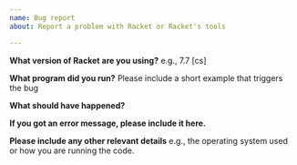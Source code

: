 ```yaml
---
name: Bug report
about: Report a problem with Racket or Racket's tools

---
```


**What version of Racket are you using?**
e.g., 7.7 [cs]

**What program did you run?**
Please include a short example that triggers the bug

**What should have happened?**


**If you got an error message, please include it here.**


**Please include any other relevant details**
e.g., the operating system used or how you are running the code.
